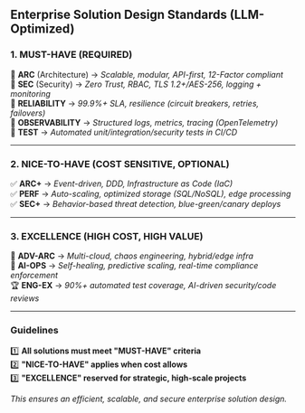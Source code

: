 ## Enterprise Solution Design Standards (LLM-Optimized)

### 1. MUST-HAVE (REQUIRED)
🔹 **ARC** (Architecture) → _Scalable, modular, API-first, 12-Factor compliant_  
🔹 **SEC** (Security) → _Zero Trust, RBAC, TLS 1.2+/AES-256, logging + monitoring_  
🔹 **RELIABILITY** → _99.9%+ SLA, resilience (circuit breakers, retries, failovers)_  
🔹 **OBSERVABILITY** → _Structured logs, metrics, tracing (OpenTelemetry)_  
🔹 **TEST** → _Automated unit/integration/security tests in CI/CD_  

---

### 2. NICE-TO-HAVE (COST SENSITIVE, OPTIONAL)
✅ **ARC+** → _Event-driven, DDD, Infrastructure as Code (IaC)_  
✅ **PERF** → _Auto-scaling, optimized storage (SQL/NoSQL), edge processing_  
✅ **SEC+** → _Behavior-based threat detection, blue-green/canary deploys_  

---

### 3. EXCELLENCE (HIGH COST, HIGH VALUE)
🌟 **ADV-ARC** → _Multi-cloud, chaos engineering, hybrid/edge infra_  
🤖 **AI-OPS** → _Self-healing, predictive scaling, real-time compliance enforcement_  
🏆 **ENG-EX** → _90%+ automated test coverage, AI-driven security/code reviews_  

---

### Guidelines
1️⃣ **All solutions must meet "MUST-HAVE" criteria**  
2️⃣ **"NICE-TO-HAVE" applies when cost allows**  
3️⃣ **"EXCELLENCE" reserved for strategic, high-scale projects**  

_This ensures an efficient, scalable, and secure enterprise solution design._  
